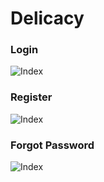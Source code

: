 # Delicacy

### Login
![Index](https://github.com/yscpeak/Delicacy/blob/main/delicacy_login.jpg)

### Register
![Index](https://github.com/yscpeak/Delicacy/blob/main/delicacy_register.png)

### Forgot Password
![Index](https://github.com/yscpeak/Delicacy/blob/main/delicacy_forgot_password_666.png)
